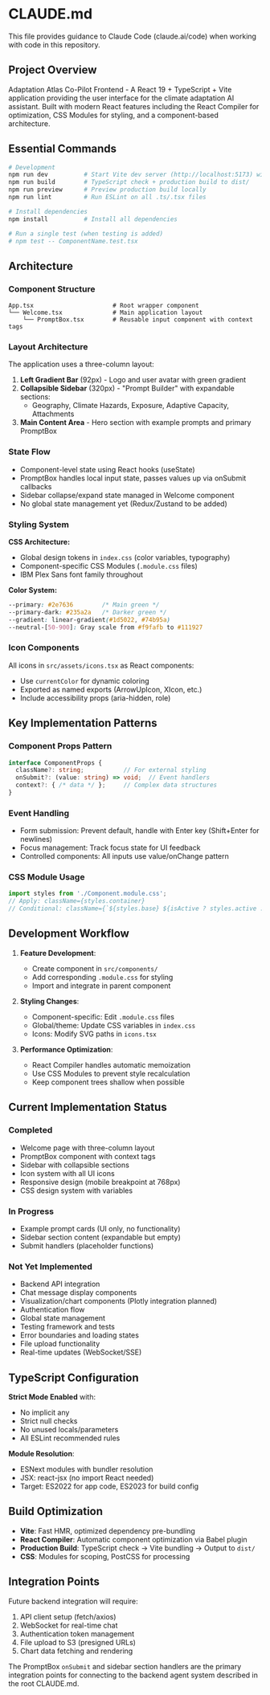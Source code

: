 # CLAUDE.md

This file provides guidance to Claude Code (claude.ai/code) when working with code in this repository.

## Project Overview

Adaptation Atlas Co-Pilot Frontend - A React 19 + TypeScript + Vite application providing the user interface for the climate adaptation AI assistant. Built with modern React features including the React Compiler for optimization, CSS Modules for styling, and a component-based architecture.

## Essential Commands

```bash
# Development
npm run dev          # Start Vite dev server (http://localhost:5173) with HMR
npm run build        # TypeScript check + production build to dist/
npm run preview      # Preview production build locally
npm run lint         # Run ESLint on all .ts/.tsx files

# Install dependencies
npm install          # Install all dependencies

# Run a single test (when testing is added)
# npm test -- ComponentName.test.tsx
```

## Architecture

### Component Structure

```
App.tsx                      # Root wrapper component
└── Welcome.tsx              # Main application layout
    └── PromptBox.tsx        # Reusable input component with context tags
```

### Layout Architecture

The application uses a three-column layout:

1. **Left Gradient Bar** (92px) - Logo and user avatar with green gradient
2. **Collapsible Sidebar** (320px) - "Prompt Builder" with expandable sections:
   - Geography, Climate Hazards, Exposure, Adaptive Capacity, Attachments
3. **Main Content Area** - Hero section with example prompts and primary PromptBox

### State Flow

- Component-level state using React hooks (useState)
- PromptBox handles local input state, passes values up via onSubmit callbacks
- Sidebar collapse/expand state managed in Welcome component
- No global state management yet (Redux/Zustand to be added)

### Styling System

**CSS Architecture:**
- Global design tokens in `index.css` (color variables, typography)
- Component-specific CSS Modules (`.module.css` files)
- IBM Plex Sans font family throughout

**Color System:**
```css
--primary: #2e7636        /* Main green */
--primary-dark: #235a2a   /* Darker green */
--gradient: linear-gradient(#1d5022, #74b95a)
--neutral-[50-900]: Gray scale from #f9fafb to #111927
```

### Icon Components

All icons in `src/assets/icons.tsx` as React components:
- Use `currentColor` for dynamic coloring
- Exported as named exports (ArrowUpIcon, XIcon, etc.)
- Include accessibility props (aria-hidden, role)

## Key Implementation Patterns

### Component Props Pattern

```typescript
interface ComponentProps {
  className?: string;           // For external styling
  onSubmit?: (value: string) => void;  // Event handlers
  context?: { /* data */ };     // Complex data structures
}
```

### Event Handling

- Form submission: Prevent default, handle with Enter key (Shift+Enter for newlines)
- Focus management: Track focus state for UI feedback
- Controlled components: All inputs use value/onChange pattern

### CSS Module Usage

```typescript
import styles from './Component.module.css';
// Apply: className={styles.container}
// Conditional: className={`${styles.base} ${isActive ? styles.active : ''}`}
```

## Development Workflow

1. **Feature Development**:
   - Create component in `src/components/`
   - Add corresponding `.module.css` for styling
   - Import and integrate in parent component

2. **Styling Changes**:
   - Component-specific: Edit `.module.css` files
   - Global/theme: Update CSS variables in `index.css`
   - Icons: Modify SVG paths in `icons.tsx`

3. **Performance Optimization**:
   - React Compiler handles automatic memoization
   - Use CSS Modules to prevent style recalculation
   - Keep component trees shallow when possible

## Current Implementation Status

### Completed
- Welcome page with three-column layout
- PromptBox component with context tags
- Sidebar with collapsible sections
- Icon system with all UI icons
- Responsive design (mobile breakpoint at 768px)
- CSS design system with variables

### In Progress
- Example prompt cards (UI only, no functionality)
- Sidebar section content (expandable but empty)
- Submit handlers (placeholder functions)

### Not Yet Implemented
- Backend API integration
- Chat message display components
- Visualization/chart components (Plotly integration planned)
- Authentication flow
- Global state management
- Testing framework and tests
- Error boundaries and loading states
- File upload functionality
- Real-time updates (WebSocket/SSE)

## TypeScript Configuration

**Strict Mode Enabled** with:
- No implicit any
- Strict null checks
- No unused locals/parameters
- All ESLint recommended rules

**Module Resolution**:
- ESNext modules with bundler resolution
- JSX: react-jsx (no import React needed)
- Target: ES2022 for app code, ES2023 for build config

## Build Optimization

- **Vite**: Fast HMR, optimized dependency pre-bundling
- **React Compiler**: Automatic component optimization via Babel plugin
- **Production Build**: TypeScript check → Vite bundling → Output to `dist/`
- **CSS**: Modules for scoping, PostCSS for processing

## Integration Points

Future backend integration will require:
1. API client setup (fetch/axios)
2. WebSocket for real-time chat
3. Authentication token management
4. File upload to S3 (presigned URLs)
5. Chart data fetching and rendering

The PromptBox `onSubmit` and sidebar section handlers are the primary integration points for connecting to the backend agent system described in the root CLAUDE.md.